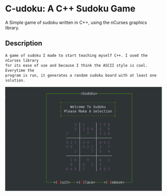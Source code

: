 # C-udoku: A C++ Sudoku Game

A Simple game of sudoku written in C++, using the nCurses graphics library.

## Description
    A game of sudoku I made to start teaching myself C++. I used the nCurses library 
    for its ease of use and because I think the ASCII style is cool. Everytime the 
    program is run, it generates a random sudoku board with at least one solution. 

<p align="center">
  <img src="./images/Sudoku-Home.png" />
</p>
